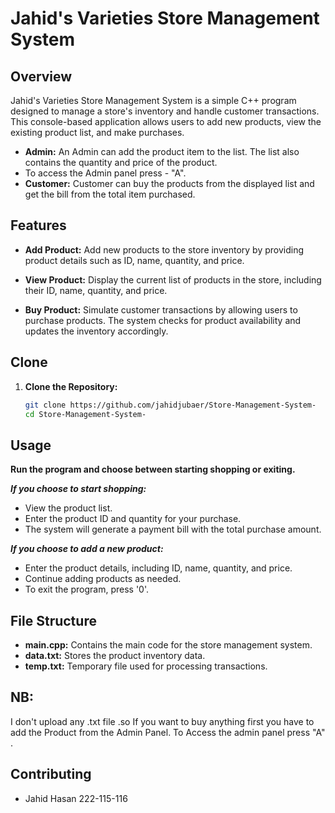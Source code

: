 # Jahid's Varieties Store Management System

## Overview

Jahid's Varieties Store Management System is a simple C++ program designed to manage a store's inventory and handle customer transactions. This console-based application allows users to add new products, view the existing product list, and make purchases.

- **Admin:** An Admin can add the product item to the list. The list also contains the quantity and price of the product.
- To access the Admin panel press - "A". 
- **Customer:** Customer can buy the products from the displayed list and get the bill from the total item purchased. 

## Features

- **Add Product:** Add new products to the store inventory by providing product details such as ID, name, quantity, and price.

- **View Product:** Display the current list of products in the store, including their ID, name, quantity, and price.

- **Buy Product:** Simulate customer transactions by allowing users to purchase products. The system checks for product availability and updates the inventory accordingly.

## Clone

1. **Clone the Repository:**
   ```bash
   git clone https://github.com/jahidjubaer/Store-Management-System-
   cd Store-Management-System-
   

## Usage

**Run the program and choose between starting shopping or exiting.**

***If you choose to start shopping:***
- View the product list.
- Enter the product ID and quantity for your purchase.
- The system will generate a payment bill with the total purchase amount.

***If you choose to add a new product:***
- Enter the product details, including ID, name, quantity, and price.
- Continue adding products as needed.
- To exit the program, press '0'.

## File Structure

- **main.cpp:** Contains the main code for the store management system.
- **data.txt:** Stores the product inventory data.
- **temp.txt:** Temporary file used for processing transactions.

## NB:
I don't upload any .txt file .so If you want to buy anything first you have to add the Product from the Admin Panel. To Access the admin panel press "A" .

## Contributing
- Jahid Hasan
  222-115-116
